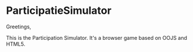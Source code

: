 # ParticipatieSimulator

Greetings,

This is the Participation Simulator.
It's a browser game based on OOJS and HTML5.

